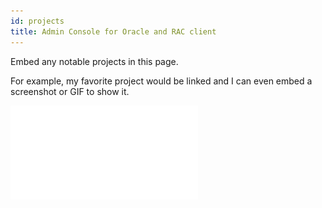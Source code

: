 ```yaml
---
id: projects
title: Admin Console for Oracle and RAC client
---
```


Embed any notable projects in this page.

For example, my favorite project would be linked and I can even embed
a screenshot or GIF to show it.



![Add alternate text for image](./assets/Award_2019-02-01.pdf)
